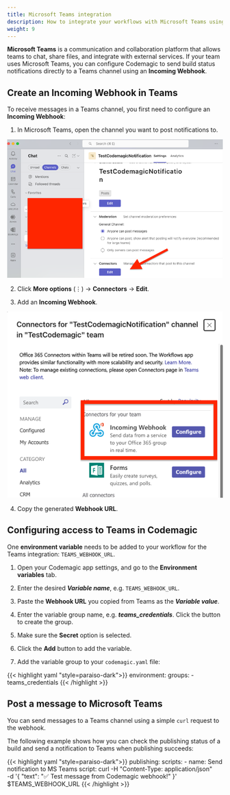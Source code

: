 ```yaml
---
title: Microsoft Teams integration
description: How to integrate your workflows with Microsoft Teams using codemagic.yaml
weight: 9
---
```


**Microsoft Teams** is a communication and collaboration platform that allows teams to chat, share files, and integrate with external services. If your team uses Microsoft Teams, you can configure Codemagic to send build status notifications directly to a Teams channel using an **Incoming Webhook**.

## Create an Incoming Webhook in Teams

To receive messages in a Teams channel, you first need to configure an **Incoming Webhook**:


1. In Microsoft Teams, open the channel you want to post notifications to.

![Ms teams 1](../uploads/ms_teams1.png)

2. Click **More options** (⋮) → **Connectors** → **Edit**.

3. Add an **Incoming Webhook**.

![Ms teams 2](../uploads/ms_teams2.png)

4. Copy the generated **Webhook URL**.

## Configuring access to Teams in Codemagic

One **environment variable** needs to be added to your workflow for the Teams integration: `TEAMS_WEBHOOK_URL`.

1. Open your Codemagic app settings, and go to the **Environment variables** tab.
2. Enter the desired **_Variable name_**, e.g. `TEAMS_WEBHOOK_URL`.
3. Paste the **Webhook URL** you copied from Teams as the **_Variable value_**.
4. Enter the variable group name, e.g. **_teams_credentials_**. Click the button to create the group.
5. Make sure the **Secret** option is selected.
6. Click the **Add** button to add the variable.

7. Add the variable group to your `codemagic.yaml` file:

{{< highlight yaml "style=paraiso-dark">}}
  environment:
    groups:
      - teams_credentials
{{< /highlight >}}

## Post a message to Microsoft Teams

You can send messages to a Teams channel using a simple `curl` request to the webhook.

The following example shows how you can check the publishing status of a build and send a notification to Teams when publishing succeeds:

{{< highlight yaml "style=paraiso-dark">}}
publishing:
  scripts:
    - name: Send notification to MS Teams
      script: 
        curl -H "Content-Type: application/json" \
          -d '{
                "text": "✅ Test message from Codemagic webhook!"
              }' \
          $TEAMS_WEBHOOK_URL
{{< /highlight >}}

